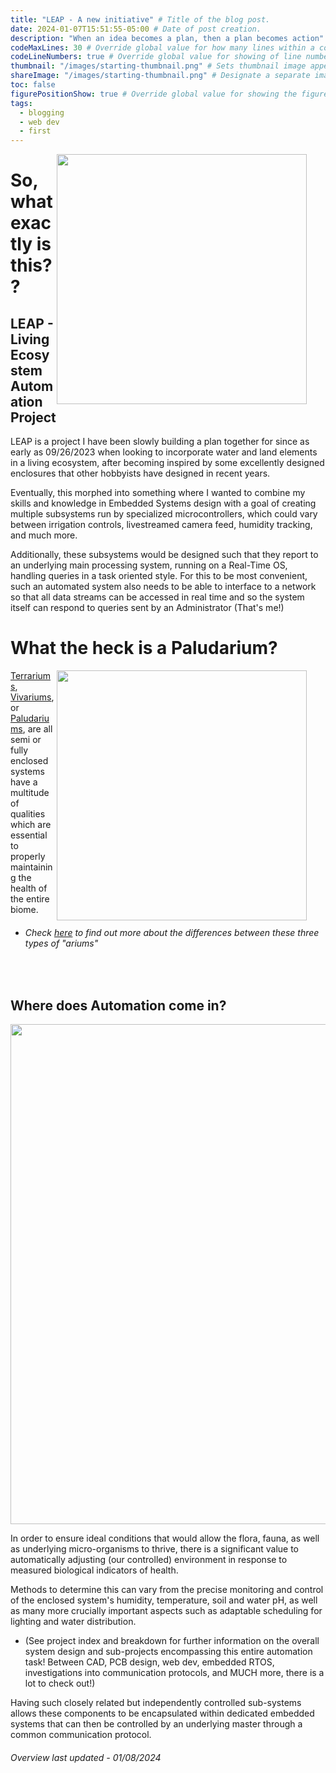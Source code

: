 ```yaml
---
title: "LEAP - A new initiative" # Title of the blog post.
date: 2024-01-07T15:51:55-05:00 # Date of post creation.
description: "When an idea becomes a plan, then a plan becomes action" # Description used for search engine.
codeMaxLines: 30 # Override global value for how many lines within a code block before auto-collapsing.
codeLineNumbers: true # Override global value for showing of line numbers within code block.
thumbnail: "/images/starting-thumbnail.png" # Sets thumbnail image appearing inside card on homepage.
shareImage: "/images/starting-thumbnail.png" # Designate a separate image for social media sharing.
toc: false
figurePositionShow: true # Override global value for showing the figure label.
tags:
  - blogging
  - web dev
  - first
---
```

<img src="/images/largetank.jpg" align="right" width="400" style="margin-right: 30px"/>

# So, what exactly is this??
## LEAP - Living Ecosystem Automation Project
LEAP is a project I have been slowly building a plan together for since as early as 09/26/2023 when looking to incorporate water and land elements in a living ecosystem, after becoming inspired by some excellently designed enclosures that other hobbyists have designed in recent years. 

Eventually, this morphed into something where I wanted to combine my skills and knowledge in Embedded Systems design with a goal of creating multiple subsystems run by specialized microcontrollers, which could vary between irrigation controls, livestreamed camera feed, humidity tracking, and much more. 

Additionally, these subsystems would be designed such that they report to an underlying main processing system, running on a Real-Time OS, handling queries in a task oriented style. For this to be most convenient, such an automated system also needs to be able to interface to a network so that all data streams can be accessed in real time and so the system itself can respond to queries sent by an Administrator (That's me!)

# What the heck is a Paludarium?

<img src="/images/threetanks.jpg" align="right" width="400" style="margin-right: 30px"/>

[Terrariums](https://en.wikipedia.org/wiki/Bioactive_terrarium), [Vivariums](https://en.wikipedia.org/wiki/Vivarium), or [Paludariums](https://en.wikipedia.org/wiki/Paludarium), are all semi or fully enclosed systems have a multitude of qualities which are essential to properly maintaining the health of the entire biome. 
* ###### Check [here](https://terrarium.blog/en/explanations/terrarium-vivarium-paludarium-difference/#:~:text=In%20a%20paludarium%2C%20amphibians%20and,do%20not%20have%20to%20be.) to find out more about the differences between these three types of "ariums" 

&nbsp;

## Where does Automation come in?

<img src="/images/systemdiagramexample.PNG" align="center" width="800" style="margin-right: 30px"/>

In order to ensure ideal conditions that would allow the flora, fauna, as well as underlying micro-organisms to thrive, there is a significant value to automatically adjusting (our controlled) environment in response to measured biological indicators of health.

Methods to determine this can vary from the precise monitoring and control of the enclosed system's humidity, temperature, soil and water pH, as well as many more crucially important aspects such as adaptable scheduling for lighting and water distribution. 
* (See project index and breakdown for further information on the overall system design and sub-projects encompassing this entire automation task! Between CAD, PCB design, web dev, embedded RTOS, investigations into communication protocols, and MUCH more, there is a lot to check out!) 

Having such closely related but independently controlled sub-systems allows these components to be encapsulated within dedicated embedded systems that can then be controlled by an underlying master through a common communication protocol. 

###### Overview last updated - 01/08/2024